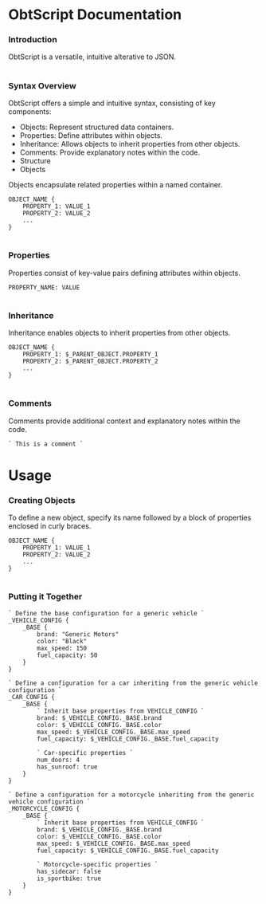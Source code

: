 
# ObtScript Documentation

### Introduction

ObtScript is a versatile, intuitive alterative to JSON. 

#

### Syntax Overview

ObtScript offers a simple and intuitive syntax, consisting of key components:

* Objects: Represent structured data containers.
* Properties: Define attributes within objects.
* Inheritance: Allows objects to inherit properties from other objects.
* Comments: Provide explanatory notes within the code.
* Structure
* Objects

Objects encapsulate related properties within a named container.

```
OBJECT_NAME {
    PROPERTY_1: VALUE_1
    PROPERTY_2: VALUE_2
    ...
}
```

#

### Properties

Properties consist of key-value pairs defining attributes within objects.

```
PROPERTY_NAME: VALUE
```

#

### Inheritance

Inheritance enables objects to inherit properties from other objects.

```
OBJECT_NAME {
    PROPERTY_1: $_PARENT_OBJECT.PROPERTY_1
    PROPERTY_2: $_PARENT_OBJECT.PROPERTY_2
    ...
}
```

#

### Comments

Comments provide additional context and explanatory notes within the code.

```
` This is a comment `
```

#

# Usage

### Creating Objects

To define a new object, specify its name followed by a block of properties enclosed in curly braces.

```
OBJECT_NAME {
    PROPERTY_1: VALUE_1
    PROPERTY_2: VALUE_2
    ...
}
```

#

### Putting it Together

```
` Define the base configuration for a generic vehicle `
_VEHICLE_CONFIG {
    _BASE {
        brand: "Generic Motors"
        color: "Black"
        max_speed: 150
        fuel_capacity: 50
    }
}

` Define a configuration for a car inheriting from the generic vehicle configuration `
_CAR_CONFIG {
    _BASE {
        ` Inherit base properties from VEHICLE_CONFIG `
        brand: $_VEHICLE_CONFIG._BASE.brand
        color: $_VEHICLE_CONFIG._BASE.color
        max_speed: $_VEHICLE_CONFIG._BASE.max_speed
        fuel_capacity: $_VEHICLE_CONFIG._BASE.fuel_capacity

        ` Car-specific properties `
        num_doors: 4
        has_sunroof: true
    }
}

` Define a configuration for a motorcycle inheriting from the generic vehicle configuration `
_MOTORCYCLE_CONFIG {
    _BASE {
        ` Inherit base properties from VEHICLE_CONFIG `
        brand: $_VEHICLE_CONFIG._BASE.brand
        color: $_VEHICLE_CONFIG._BASE.color
        max_speed: $_VEHICLE_CONFIG._BASE.max_speed
        fuel_capacity: $_VEHICLE_CONFIG._BASE.fuel_capacity

        ` Motorcycle-specific properties `
        has_sidecar: false
        is_sportbike: true
    }
}
```

#
